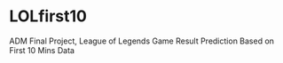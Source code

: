 # LOLfirst10
ADM Final Project, League of Legends Game Result Prediction Based on First 10 Mins Data

